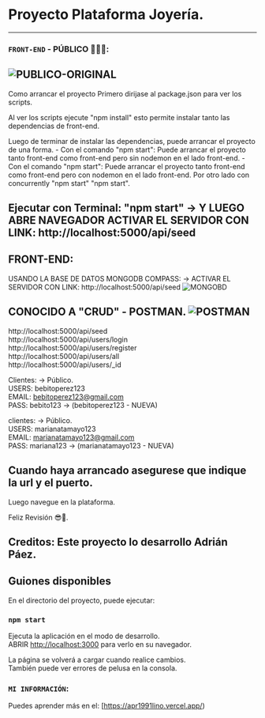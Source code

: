 # Proyecto Plataforma Joyería.

----------------------------------------------------------------------------------------------------------------------------------
### `FRONT-END` - PÚBLICO 👨🏻‍💻:
![PUBLICO-ORIGINAL](https://user-images.githubusercontent.com/54821048/205689004-bf59d008-4923-439d-b3c2-42f1d6cb5f74.png)
----------------------------------------------------------------------------------------------------------------------------------
Como arrancar el proyecto Primero dirijase al package.json para ver los scripts.

Al ver los scripts ejecute "npm install" esto permite instalar tanto las dependencias de front-end.

Luego de terminar de instalar las dependencias, puede arrancar el proyecto de una forma. - Con el comando "npm start": Puede arrancar el proyecto tanto front-end como front-end pero sin nodemon en el lado front-end. - Con el comando "npm start": Puede arrancar el proyecto tanto front-end como front-end pero con nodemon en el lado front-end. Por otro lado con concurrently "npm start" "npm start".

Ejecutar con Terminal: "npm start" -> Y LUEGO ABRE NAVEGADOR ACTIVAR EL SERVIDOR CON LINK: http://localhost:5000/api/seed
----------------------------------------------------------------------------------------------------------------------------------
FRONT-END:
----------------------------------------------------------------------------------------------------------------------------------
USANDO LA BASE DE DATOS MONGODB COMPASS: -> ACTIVAR EL SERVIDOR CON LINK: http://localhost:5000/api/seed
![MONGOBD](https://user-images.githubusercontent.com/54821048/205748463-b02e9153-751b-4f6d-8230-21fe4a9efa16.png)

CONOCIDO A "CRUD" - POSTMAN.
![POSTMAN](https://user-images.githubusercontent.com/54821048/205748424-a7c83222-1a07-4eca-8185-a9a90726909d.png)
----------------------------------------------------------------------------------------------------------------------------------
http://localhost:5000/api/seed <br />
http://localhost:5000/api/users/login <br />
http://localhost:5000/api/users/register <br />
http://localhost:5000/api/users/all <br />
http://localhost:5000/api/users/_id <br />

Clientes: -> Público. <br />
USERS: bebitoperez123 <br />
EMAIL: bebitoperez123@gmail.com <br />
PASS: bebito123 -> (bebitoperez123 - NUEVA) <br />

clientes: -> Público. <br />
USERS: marianatamayo123 <br />
EMAIL: marianatamayo123@gmail.com <br />
PASS: mariana123 -> (marianatamayo123 - NUEVA) <br />

Cuando haya arrancado asegurese que indique la url y el puerto.
----------------------------------------------------------------------------------------------------------------------------------
Luego navegue en la plataforma.

Feliz Revisión 😎🤞.

Creditos: Este proyecto lo desarrollo Adrián Páez.
----------------------------------------------------------------------------------------------------------------------------------
## Guiones disponibles

En el directorio del proyecto, puede ejecutar:

### `npm start`

Ejecuta la aplicación en el modo de desarrollo.\
ABRIR [http://localhost:3000](http://localhost:3000) para verlo en su navegador.

La página se volverá a cargar cuando realice cambios.\
También puede ver errores de pelusa en la consola.

### `MI INFORMACIÓN`:

Puedes aprender más en el: [https://apr1991lino.vercel.app/)
